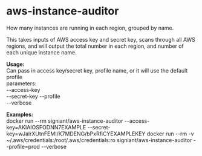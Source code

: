 # aws-instance-auditor
How many instances are running in each region, grouped by name.

This takes inputs of AWS access key and secret key, scans through all AWS regions, and will output the total number in each region, and number of each unique instance name.

**Usage:**  
Can pass in access key/secret key, profile name, or it will use the default profile  
parameters:  
--access-key <key>  
--secret-key <key>
--profile <profile name>  
--verbose  

**Examples:**  
docker run --rm signiant/aws-instance-auditor --access-key=AKIAIOSFODNN7EXAMPLE --secret-key=wJalrXUtnFEMI/K7MDENG/bPxRfiCYEXAMPLEKEY
docker run --rm -v ~/.aws/credentials:/root/.aws/credentials:ro signiant/aws-instance-auditor --profile=prod --verbose
